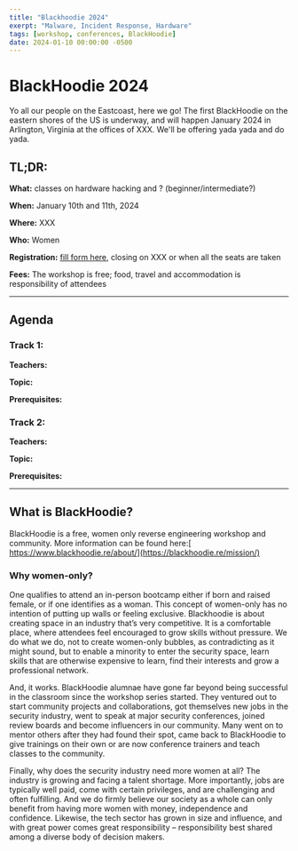 ```yaml
---
title: "Blackhoodie 2024"
exerpt: "Malware, Incident Response, Hardware"
tags: [workshop, conferences, BlackHoodie]
date: 2024-01-10 00:00:00 -0500
---
```


# **BlackHoodie 2024**

Yo all our people on the Eastcoast, here we go! The first BlackHoodie on the eastern shores of the US is underway, and will happen January 2024 in Arlington, Virginia at the offices of XXX. We'll be offering yada yada and do yada. 


## **TL;DR:**

**What:** classes on hardware hacking and ? (beginner/intermediate?)

**When:** January 10th and 11th, 2024

**Where:** XXX

**Who:** Women

**Registration:** [fill form here](https://docs.google.com/forms/d/e/1FAIpQLSeKLQtOs4dmGQh4rSV9bFY_x4Xs6y4tzIgoAVuKRj33MWkEDg/viewform?usp=sf_link), closing on XXX or when all the seats are taken

**Fees:** The workshop is free; food, travel and accommodation is responsibility of attendees


---


## **Agenda**


### **Track 1:**

**Teachers:** 

**Topic:** 

**Prerequisites:**


### **Track 2:**

**Teachers:** 

**Topic:** 

**Prerequisites:**


---


## **What is BlackHoodie?**

BlackHoodie is a free, women only reverse engineering workshop and community. More information can be found here:[ https://www.blackhoodie.re/about/](https://blackhoodie.re/mission/)


### **Why women-only?**

One qualifies to attend an in-person bootcamp either if born and raised female, or if one identifies as a woman. This concept of women-only has no intention of putting up walls or feeling exclusive. Blackhoodie is about creating space in an industry that’s very competitive. It is a comfortable place, where attendees feel encouraged to grow skills without pressure. We do what we do, not to create women-only bubbles, as contradicting as it might sound, but to enable a minority to enter the security space, learn skills that are otherwise expensive to learn, find their interests and grow a professional network.

And, it works. BlackHoodie alumnae have gone far beyond being successful in the classroom since the workshop series started. They ventured out to start community projects and collaborations, got themselves new jobs in the security industry, went to speak at major security conferences, joined review boards and become influencers in our community. Many went on to mentor others after they had found their spot, came back to BlackHoodie to give trainings on their own or are now conference trainers and teach classes to the community.

Finally, why does the security industry need more women at all? The industry is growing and facing a talent shortage. More importantly, jobs are typically well paid, come with certain privileges, and are challenging and often fulfilling. And we do firmly believe our society as a whole can only benefit from having more women with money, independence and confidence. Likewise, the tech sector has grown in size and influence, and with great power comes great responsibility – responsibility best shared among a diverse body of decision makers.